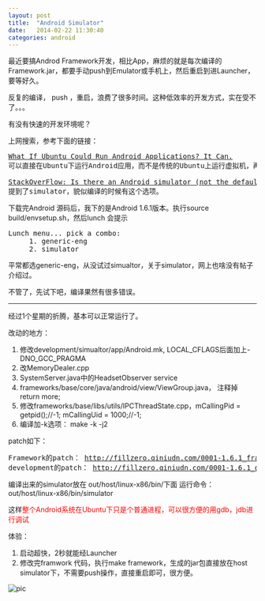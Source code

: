 ```yaml
---
layout: post
title:  "Android Simulator"
date:   2014-02-22 11:30:40
categories: android
---
```

最近要搞Androd Framework开发，相比App，麻烦的就是每次编译的Framework.jar，都要手动push到Emulator或手机上，然后重启到进Launcher，要等好久。

反复的编译， push ，重启，浪费了很多时间。这种低效率的开发方式，实在受不了。。。

有没有快速的开发环境呢？

上网搜索，参考下面的链接：
<pre>
<a href="http://phandroid.com/2009/05/27/what-if-ubuntu-could-run-android-applications-it-can/">What If Ubuntu Could Run Android Applications? It Can.</a>
可以直接在Ubuntu下运行Android应用，而不是传统的Ubuntu上运行虚拟机，再在虚拟机上跑Android。

<a href="http://stackoverflow.com/questions/5155296/is-there-an-android-simulator-not-the-default-emulator-similar-to-the-iphone">StackOverFlow: Is there an Android simulator (not the default emulator), similar to the iPhone one?</a>
提到了simulator，貌似编译的时候有这个选项。
</pre>

下载完Android 源码后，我下的是Android 1.6.1版本。执行source build/envsetup.sh，然后lunch
会提示
<pre>
Lunch menu... pick a combo:
     1. generic-eng
     2. simulator
</pre>
平常都选generic-eng，从没试过simualtor，关于simulator，网上也啥没有帖子介绍过。

不管了，先试下吧，编译果然有很多错误。

------------------------------------------
经过1个星期的折腾，基本可以正常运行了。

改动的地方：

1. 修改development/simualtor/app/Android.mk, LOCAL_CFLAGS后面加上-DNO_GCC_PRAGMA
2. 改MemoryDealer.cpp
3. SystemServer.java中的HeadsetObserver service
4. frameworks/base/core/java/android/view/ViewGroup.java， 注释掉 return more;
5. 修改frameworks/base/libs/utils/IPCThreadState.cpp，mCallingPid = getpid();//-1; mCallingUid = 1000;//-1;
6. 编译加-k选项： make -k -j2

patch如下：
<pre>
Framework的patch： <a href="http://fillzero.qiniudn.com/0001-1.6.1_frameworks_base.patch.txt">http://fillzero.qiniudn.com/0001-1.6.1_frameworks_base.patch</a>
development的patch： <a href="http://fillzero.qiniudn.com/0001-1.6.1_development.patch.txt">http://fillzero.qiniudn.com/0001-1.6.1_development.patch.txt</a>
</pre>

编译出来的simulator放在 out/host/linux-x86/bin/下面
运行命令： out/host/linux-x86/bin/simulator

这样<font color="#ff0000">整个Android系统在Ubuntu下只是个普通进程，可以很方便的用gdb，jdb进行调试</font>

体验：

1. 启动超快，2秒就能经Launcher
2. 修改完framwork 代码，执行make framework，生成的jar包直接放在host simulator下，不需要push操作，直接重启即可，很方便。

![pic](http://fillzero.qiniudn.com/2014_09_29_android_simulator_show.png)